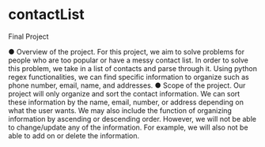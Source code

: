 # contactList
Final Project

● Overview of the project.
For this project, we aim to solve problems for people who are too popular or have a
messy contact list. In order to solve this problem, we take in a list of contacts and parse
through it. Using python regex functionalities, we can find specific information to
organize such as phone number, email, name, and addresses.
● Scope of the project. 
Our project will only organize and sort the contact information. We can sort these
information by the name, email, number, or address depending on what the user wants.
We may also include the function of organizing information by ascending or descending
order. However, we will not be able to change/update any of the information. For
example, we will also not be able to add on or delete the information.
